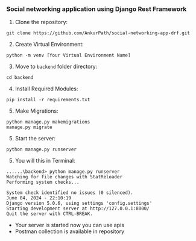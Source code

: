 ### Social networking application using Django Rest Framework

1. Clone the repository:

```
git clone https://github.com/AnkurPath/social-networking-app-drf.git

```
2. Create Virtual Environment:
```
python -m venv [Your Virtual Environment Name]
```
3. Move to `backend` folder directory:
```
cd backend
```
4. Install Required Modules:

```
pip install -r requirements.txt  
```
5. Make Migrations:
```
python manage.py makemigrations
manage.py migrate   
```

5. Start the server:
```
python manage.py runserver  
```
5. You will this in Terminal:
```
......\backend> python manage.py runserver     
Watching for file changes with StatReloader
Performing system checks...

System check identified no issues (0 silenced).
June 04, 2024 - 22:10:19
Django version 5.0.6, using settings 'config.settings'
Starting development server at http://127.0.0.1:8000/
Quit the server with CTRL-BREAK.

```

- Your server is started now you can use apis
- Postman collection is available in repository
